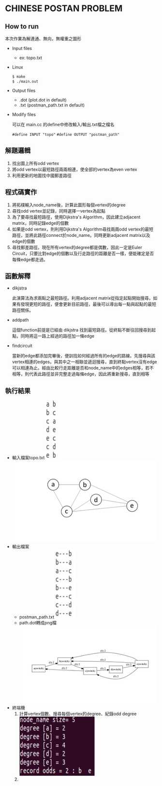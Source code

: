 # CHINESE POSTAN PROBLEM 

## How to run
本次作業為解連通、無向，無權重之圖形
* Input files 
    * ex: topo.txt
* Linux
    ```
    $ make 
    $ ./main.out
    ```
* Output files
    * .dot (plot.dot in default)
    * .txt (postman_path.txt in default)
* Modify files

  可以在 main.cc 的define中修改輸入/輸出.txt檔之檔名

    `#define INPUT "topo"`
    `#define OUTPUT "postman_path"`
    
## 解題邏輯    
   1. 找出圖上所有odd vertex
   2. 將odd vertex以最短路徑兩兩相連，使全部的vertex為even vertex
   3. 利用更新的地圖找中國郵差路徑
        
## 程式碼實作
   1. 將拓樸輸入node_name後，計算此圖形每個vertex的degree
   2. 尋找odd vertex並記錄，同時選擇一vertex為起點
   3. 為了要尋找最短路徑，使用Dijkstra's Algorithm，因此建立adjacent matrix，同時記錄edge的個數
   4. 如果是odd vertex，則利用Dijkstra's Algorithm尋找兩兩odd vertex的最短路徑，並將此路徑connect於node_name。同時更新adjacent matrix以及edge的個數
   5. 尋找郵差路徑。現在所有vertex的degree都是偶數，因此一定是Euler Circuit，只要比對edge的個數以及行走路徑的距離是否一樣，便能確定是否每條edge都走過。
   
## 函數解釋
* dikjstra

   此演算法為求兩點之最短路徑。利用adjacent matrix從指定起點開始搜尋，如果有發現更短的路徑，便會更新目前路徑，最後可以導出每一點與起點的最短路徑關係。
* addpath

   這個function前提是已經由 dikjstra 找到最短路徑。從終點不斷往回搜尋到起點，同時將這一路上經過的路徑加一條edge
* findcircuit

   當新的edge都添加完畢後，便訓找如何經過所有的edge的路線。先搜尋與該vertex相連的edges，與其中之一相聯並遞迴搜尋，直到終點vertex沒有edge可以相連為止。經由比較行走距離是否和node_name中的edges相等，若不相等，則代表此路徑並非完整走過每條edge，因此將重新搜尋，直到相等

## 執行結果
* 輸入檔案topo.txt
![image](https://github.com/claireyy23/graph_theory/blob/master/txt_in.JPG)
![image](https://github.com/claireyy23/graph_theory/blob/master/%E6%8A%95%E5%BD%B1%E7%89%871.JPG)
* 輸出檔案
   * postman_path.txt
      ![image](https://github.com/claireyy23/graph_theory/blob/master/txt%E8%BC%B8%E5%87%BA.JPG)
   * path.dot轉成png檔
      ![image](https://github.com/claireyy23/graph_theory/blob/master/%E6%8A%95%E5%BD%B1%E7%89%872.JPG)
* 終端機
   1. 計算vertex個數、搜尋每個vertex的degree、紀錄odd degree
      ![image](https://github.com/claireyy23/graph_theory/blob/master/terminal_vertex.JPG)
   2.

